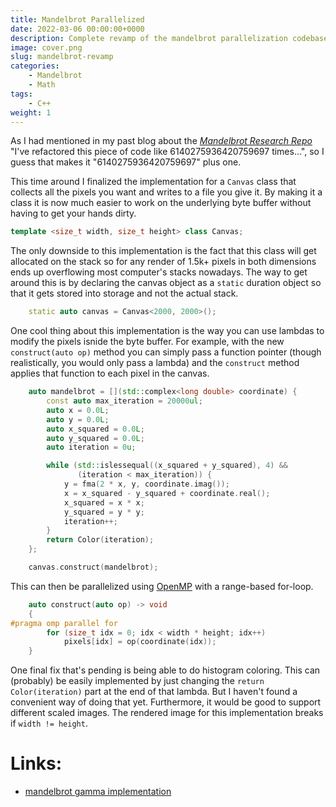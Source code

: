 ```yaml
---
title: Mandelbrot Parallelized
date: 2022-03-06 00:00:00+0000
description: Complete revamp of the mandelbrot parallelization codebase
image: cover.png
slug: mandelbrot-revamp
categories:
    - Mandelbrot
    - Math
tags:
    - C++
weight: 1
---
```


As I had mentioned in my past blog about the [*Mandelbrot Research
Repo*](mandelbrot.md) "I've refactored this piece of code like 
6140275936420759697 times...", so I guess that makes it "6140275936420759697"
plus one.

This time around I finalized the implementation for a `Canvas` class that
collects all the pixels you want and writes to a file you give it.
By making it a class it is now much easier to work on the underlying byte buffer
without having to get your hands dirty.

```cpp
template <size_t width, size_t height> class Canvas;
```
The only downside to this implementation is the fact that this class will get
allocated on the stack so for any render of 1.5k+ pixels in both dimensions ends
up overflowing most computer's stacks nowadays.
The way to get around this is by declaring the canvas object as a `static`
duration object so that it gets stored into storage and not the actual stack.
```cpp
	static auto canvas = Canvas<2000, 2000>();
```

One cool thing about this implementation is the way you can use lambdas to
modify the pixels isnide the byte buffer.
For example, with the new `construct(auto op)` method you can simply pass a
function pointer (though realistically, you would only pass a lambda) and the
`construct` method applies that function to each pixel in the canvas.
```cpp
	auto mandelbrot = [](std::complex<long double> coordinate) {
		const auto max_iteration = 20000ul;
		auto x = 0.0L;
		auto y = 0.0L;
		auto x_squared = 0.0L;
		auto y_squared = 0.0L;
		auto iteration = 0u;

		while (std::islessequal((x_squared + y_squared), 4) &&
		       (iteration < max_iteration)) {
			y = fma(2 * x, y, coordinate.imag());
			x = x_squared - y_squared + coordinate.real();
			x_squared = x * x;
			y_squared = y * y;
			iteration++;
		}
		return Color(iteration);
	};

	canvas.construct(mandelbrot);
```

This can then be parallelized using [OpenMP](https://openmp.org/specifications/)
with a range-based for-loop.
```cpp
	auto construct(auto op) -> void
	{
#pragma omp parallel for
		for (size_t idx = 0; idx < width * height; idx++)
			pixels[idx] = op(coordinate(idx));
	}
```

One final fix that's pending is being able to do histogram coloring.
This can (probably) be easily implemented by just changing the `return
Color(iteration)` part at the end of that lambda.
But I haven't found a convenient way of doing that yet.
Furthermore, it would be good to support different scaled images.
The rendered image for this implementation breaks if `width != height`.

# Links:
 - [mandelbrot gamma implementation](https://github.com/Sunglas/mandelbrot/tree/main/c%2B%2B/mandelbrot-gamma)
